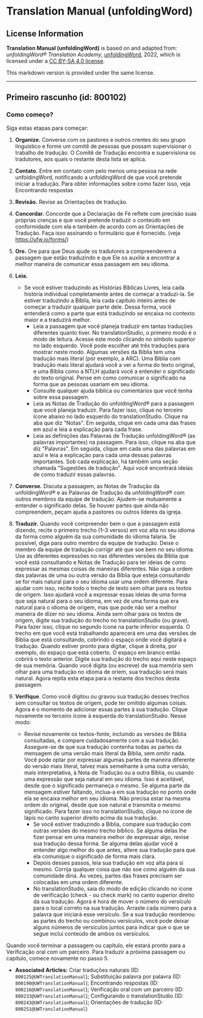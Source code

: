 # Translation Manual (unfoldingWord)

## License Information

**Translation Manual (unfoldingWord)** is based on and adapted from: _unfoldingWord® Translation Academy_, [unfoldingWord](https://unfoldingword.org/utw), 2022, which is licensed under a [CC BY-SA 4.0 license](https://creativecommons.org/licenses/by-sa/4.0/legalcode.en).

This markdown version is provided under the same license.



--------------------------------

## Primeiro rascunho (id: 800102)

### Como começo?

Siga estas etapas para começar:

1. **Organize.** Converse com os pastores e outros crentes do seu grupo linguístico e forme um comitê de pessoas que possam supervisionar o trabalho de tradução. O Comitê de Tradução encontra e supervisiona os tradutores, aos quais o restante desta lista se aplica.
2. **Contato.** Entre em contato com pelo menos uma pessoa na rede unfoldingWord, notificando a unfoldingWord de que você pretende iniciar a tradução. Para obter informações sobre como fazer isso, veja Encontrando respostas
3. **Revisão.** Revise as Orientações de tradução.
4. **Concordar.** Concorde que a Declaração de Fé reflete com precisão suas próprias crenças e que você pretende traduzir o conteúdo em conformidade com ela e também de acordo com as Orientações de Tradução. Faça isso assinando o formulário que é fornecido. (veja https://ufw.io/forms/)
5. **Ore.** Ore para que Deus ajude os tradutores a compreenderem a passagem que estão traduzindo e que Ele os auxilie a encontrar a melhor maneira de comunicar essa passagem em seu idioma.
6. **Leia.**

    * Se você estiver traduzindo as Histórias Bíblicas Livres, leia cada história individual completamente antes de começar a traduzi\-la. Se estiver traduzindo a Bíblia, leia cada capítulo inteiro antes de começar a traduzir qualquer parte dele. Dessa forma, você entenderá como a parte que está traduzindo se encaixa no contexto maior e a traduzirá melhor.
        * Leia a passagem que você planeja traduzir em tantas traduções diferentes quanto tiver. No translationStudio, o primeiro modo é o modo de leitura. Acesse este modo clicando no símbolo superior no lado esquerdo. Você pode escolher até três traduções para mostrar neste modo. Algumas versões da Bíblia tem uma tradução mais literal (por exemplo, a ARC). Uma Bíblia com tradução mais literal ajudará você a ver a forma do texto original, e uma Bíblia como a NTLH ajudará você a entender o significado do texto original. Pense em como comunicar o significado na forma que as pessoas usariam em seu idioma.
        * Consulte qualquer ajuda bíblica ou comentários que você tenha sobre essa passagem.
        * Leia as Notas de Tradução do unfoldingWord® para a passagem que você planeja traduzir. Para fazer isso, clique no terceiro ícone abaixo no lado esquerdo do translationStudio. Clique na aba que diz "Notas". Em seguida, clique em cada uma das frases em azul e leia a explicação para cada frase.
        * Leia as definições das Palavras de Tradução unfoldingWord® (as palavras importantes) na passagem. Para isso, clique na aba que diz "Palavras". Em seguida, clique em cada uma das palavras em azul e leia a explicação para cada uma dessas palavras importantes. Sob cada explicação, há também uma seção chamada "Sugestões de tradução". Aqui você encontrará ideias de como traduzir essas palavras.
7. **Converse.** Discuta a passagem, as Notas de Tradução da unfoldingWord® e as Palavras de Tradução da unfoldingWord® com outros membros da equipe de tradução. Ajudem\-se mutuamente a entender o significado delas. Se houver partes que ainda não compreendem, peçam ajuda a pastores ou outros líderes da igreja.
8. **Traduzir.** Quando você compreender bem o que a passagem está dizendo, recite o primeiro trecho (1–3 versos) em voz alta no seu idioma da forma como alguém da sua comunidade do idioma falaria. Se possível, diga para outro membro da equipe de tradução. Deixe o membro da equipe de tradução corrigir até que soe bem no seu idioma. Use as diferentes expressões no nas diferentes versões da Bíblia que você está consultando e Notas de Tradução para ter ideias de como expressar as mesmas coisas de maneiras diferentes. Não siga a ordem das palavras de uma ou outra versão da Bíblia que esteja consultando se for mais natural para o seu idioma usar uma ordem diferente. Para ajudar com isso, recite todo o trecho de texto sem olhar para os textos de origem. Isso ajudará você a expressar essas ideias de uma forma que seja natural para o seu idioma, em vez de uma forma que era natural para o idioma de origem, mas que pode não ser a melhor maneira de dizer no seu idioma. Ainda sem olhar para os textos de origem, digite sua tradução do trecho no translationStudio (ou grave). Para fazer isso, clique no segundo ícone na parte inferior esquerda. O trecho em que você está trabalhando aparecerá em uma das versões de Bíblia que está consultando, cobrindo o espaço onde você digitará a tradução. Quando estiver pronto para digitar, clique à direita, por exemplo, do espaço que está coberto. O espaço em branco então cobrirá o texto anterior. Digite sua tradução do trecho aqui neste espaço de sua memória. Quando você digita (ou escreve) de sua memória sem olhar para uma tradução no idioma de oriem, sua tradução será mais natural. Agora repita esta etapa para o restante dos trechos desta passagem.
9. **Verifique**. Como você digitou ou gravou sua tradução desses trechos sem consultar os textos de origem, pode ter omitido algumas coisas. Agora é o momento de adicionar essas partes à sua tradução. Clique novamente no terceiro ícone à esquerda do translationStudio. Nesse modo:

    * Revise novamente os textos\-fonte, incluindo as versões de Bíblia consultadas, e compare cuidadosamente com a sua tradução. Assegure\-se de que sua tradução contenha todas as partes da mensagem de uma versão mais literal da Bíblia, sem omitir nada. Você pode optar por expressar algumas partes de maneira diferente do versão mais literal, talvez mais semelhante à uma outra versão, mais interpretativa, à Nota de Tradução ou a outra Bíblia, ou usando uma expressão que seja natural em seu idioma. Isso é aceitável, desde que o significado permaneça o mesmo. Se alguma parte da mensagem estiver faltando, inclua\-a em sua tradução no ponto onde ela se encaixa melhor em seu idioma. Não precisa estar na mesma ordem do original, desde que soe natural e transmita o mesmo significado. Para fazer isso no translationStudio, clique no ícone de lápis no canto superior direito acima da sua tradução.
        * Se você estiver traduzindo a Bíblia, compare sua tradução com outras versões do mesmo trecho bíblico. Se alguma delas lhe fizer pensar em uma maneira melhor de expressar algo, revise sua tradução dessa forma. Se alguma delas ajudar você a entender algo melhor do que antes, altere sua tradução para que ela comunique o significado de forma mais clara.
        * Depois desses passos, leia sua tradução em voz alta para si mesmo. Corrija qualquer coisa que não soe como alguém da sua comunidade diria. Às vezes, partes das frases precisam ser colocadas em uma ordem diferente.
        * No translationStudio, saia do modo de edição clicando no ícone de verificação (check \- ou check mark) no canto superior direito da sua tradução. Agora é hora de mover o número do versículo para o local correto na sua tradução. Arraste cada número para a palavra que iniciará esse versículo. Se a sua tradução reordenou as partes do trecho ou combinou versículos, você pode deixar alguns números de versículos juntos para indicar que o que se segue inclui conteúdo de ambos os versículos.

Quando você terminar a passagem ou capítulo, ele estará pronto para a Verificação oral com um parceiro. Para traduzir a próxima passagem ou capítulo, comece novamente no passo 5\.

* **Associated Articles:** Criar traduções naturais (ID: `800125@UWTranslationManual`); Substituição palavra por palavra (ID: `800190@UWTranslationManual`); Encontrando respostas (ID: `800216@UWTranslationManual`); Verificação oral com um parceiro (ID: `800233@UWTranslationManual`); Configurando o translationStudio (ID: `800243@UWTranslationManual`); Orientações de tradução (ID: `800251@UWTranslationManual`)

